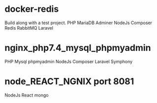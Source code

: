 # docker-redis
Build along with a test project. PHP MariaDB Adminer NodeJs Composer Redis RabbitMQ Laravel
# nginx_php7.4_mysql_phpmyadmin
PHP Mysql phpmyadmin NodeJs Composer Laravel Symphony
# node_REACT_NGNIX port 8081
NodeJs React mongo
